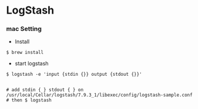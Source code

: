 # LogStash



### mac Setting



* Install

```shell
$ brew install
```

* start logstash

```shell 
$ logstash -e 'input {stdin {}} output {stdout {}}'


# add stdin { } stdout { } on /usr/local/Cellar/logstash/7.9.3_1/libexec/config/logstash-sample.conf
# then $ logstash
```



